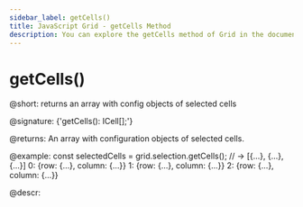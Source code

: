 ```yaml
---
sidebar_label: getCells()
title: JavaScript Grid - getCells Method 
description: You can explore the getCells method of Grid in the documentation of the DHTMLX JavaScript UI library. Browse developer guides and API reference, try out code examples and live demos, and download a free 30-day evaluation version of DHTMLX Suite 7.
---
```


# getCells()

@short: returns an array with config objects of selected cells

@signature: {'getCells(): ICell[];'}

@returns:
An array with configuration objects of selected cells.

@example:
const selectedCells = grid.selection.getCells();
// -> [{…}, {…}, {…}]
0: {row: {…}, column: {…}}
1: {row: {…}, column: {…}}
2: {row: {…}, column: {…}}

@descr:

[comment]: # (@related: grid/usage_selection.md#getting-object-of-selected-cells)

[comment]: # (@relatedapi: grid/api/selection/selection_enable_method.md grid/api/selection/selection_getcell_method.md)

